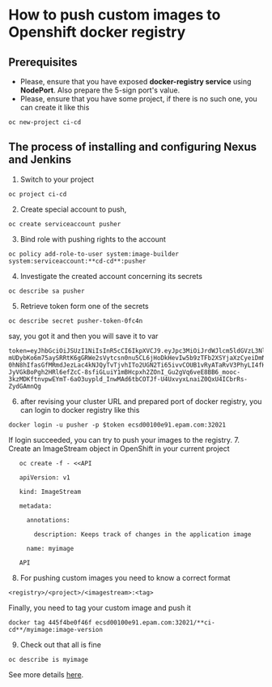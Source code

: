 # How to push custom images to Openshift docker registry

## Prerequisites

- Please, ensure that you have exposed **docker-registry service** using **NodePort**. Also prepare the 5-sign port's value.
- Please, ensure that you have some project, if there is no such one, you can create it like this
 ```
 oc new-project ci-cd
 ```

## The process of installing and configuring Nexus and Jenkins

1. Switch to your project
```
oc project ci-cd
```
2. Create special account to push,
```
oc create serviceaccount pusher
```
3. Bind role with pushing rights to the account
```
oc policy add-role-to-user system:image-builder system:serviceaccount:**cd-cd**:pusher
```
4. Investigate the created account concerning its secrets
```
oc describe sa pusher
```
5. Retrieve token form one of the secrets
```
oc describe secret pusher-token-0fc4n
```
say, you got it and then you will save it to var
```
token=eyJhbGciOiJSUzI1NiIsInR5cCI6IkpXVCJ9.eyJpc3MiOiJrdWJlcm5ldGVzL3NlcnZpY2VhY2NvdW50Iiwia3ViZXJuZXRlcy5pby9zZXJ2aWNlYWNjb3VudC9uYW1lc3BhY2UiOiJjaS1jZCIsImt1YmVybmV0ZXMuaW8vc2VydmljZWFjY291bnQvc2VjcmV0Lm5hbWUiOiJwdXNoZXItdG9rZW4tOG16djkiLCJrdWJlcm5ldGVzLmlvL3NlcnZpY2VhY2NvdW50L3NlcnZpY2UtYWNjb3VudC5uYW1lIjoicHVzaGVyIiwia3ViZXJuZXRlcy5pby9zZXJ2aWNlYWNjb3VudC9zZXJ2aWNlLWFjY291bnQudWlkIjoiYmU2NjBhY2EtZjVkNi0xMWU3LWI4YTAtMDA1MDU2OGU2MjhjIiwic3ViIjoic3lzdGVtOnNlcnZpY2VhY2NvdW50OmNpLWNkOnB1c2hlciJ9.A0kr8y_C-mUDybKo6m75aySRRtK6gGRWe2sVytcsn0nu5CL6jHoDkHevIw5b9zTFb2XSYjaXzCyeiDmN9kdR2uR2YIBvHM9qFHGF15RbLCQVj5Jf-0hN8hIfasGfMRmdJezLac4kNJQyTvTjvhITo2UGN2Ti65ivvCOUB1vRyATaRvV3PhyLI4fHry7Jh70k4GjmJgRxvq-JyVGkBoPgh2HRl6efZcC-8sfiGLuiY1mBHcpxh2ZOnI_Gu2gVq6veE8BB6_mooc-3kzMDKftnvpwEYmT-6aO3uypld_InwMAd6tbCOTJf-U4UxvyxLnaiZ0QxU4ICbrRs-ZydGAmnQg
```
6. after revising your cluster URL and prepared port of docker registry, you can login to docker registry like this
```
docker login -u pusher -p $token ecsd00100e91.epam.com:32021
```
If login succeeded, you can try to push your images to the registry.
7. Create an ImageStream object in OpenShift in your current project
```
   oc create -f - <<API

   apiVersion: v1

   kind: ImageStream

   metadata:

     annotations:

       description: Keeps track of changes in the application image

     name: myimage

   API
```
8. For pushing custom images you need to know a correct format
```
<registry>/<project>/<imagestream>:<tag>
```
Finally, you need to tag your custom image and push it
```
docker tag 445f4be0f46f ecsd00100e91.epam.com:32021/**ci-cd**/myimage:image-version
```
9. Check out that all is fine
```
oc describe is myimage
```

See more details [here](https://blog.openshift.com/remotely-push-pull-container-images-openshift/).